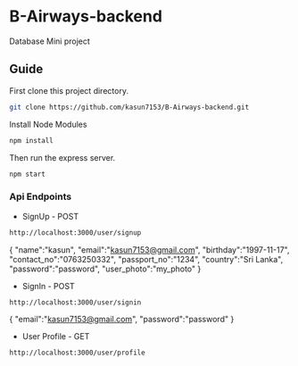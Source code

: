# B-Airways-backend
Database Mini project 

## Guide

First clone this project directory.

```bash
git clone https://github.com/kasun7153/B-Airways-backend.git
```

Install Node Modules

```bash
npm install
```

 Then run the express server.

```bash
npm start
```

### Api Endpoints

* SignUp - POST

```bash
http://localhost:3000/user/signup
```

{
    "name":"kasun",
    "email":"kasun7153@gmail.com",
    "birthday":"1997-11-17",
    "contact_no":"0763250332",
    "passport_no":"1234",
    "country":"Sri Lanka",
    "password":"password",
    "user_photo":"my_photo"
}


* SignIn - POST

```bash
http://localhost:3000/user/signin
```

{
    "email":"kasun7153@gmail.com",
    "password":"password"
}

* User Profile - GET

```bash
http://localhost:3000/user/profile
```


